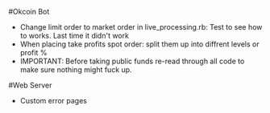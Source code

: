 #Okcoin Bot
- Change limit order to market order in live_processing.rb: Test to see how to works. Last time it didn't work
- When placing take profits spot order: split them up into diffrent levels or profit %
- IMPORTANT: Before taking public funds re-read through all code to make sure nothing might fuck up.

#Web Server
- Custom error pages
